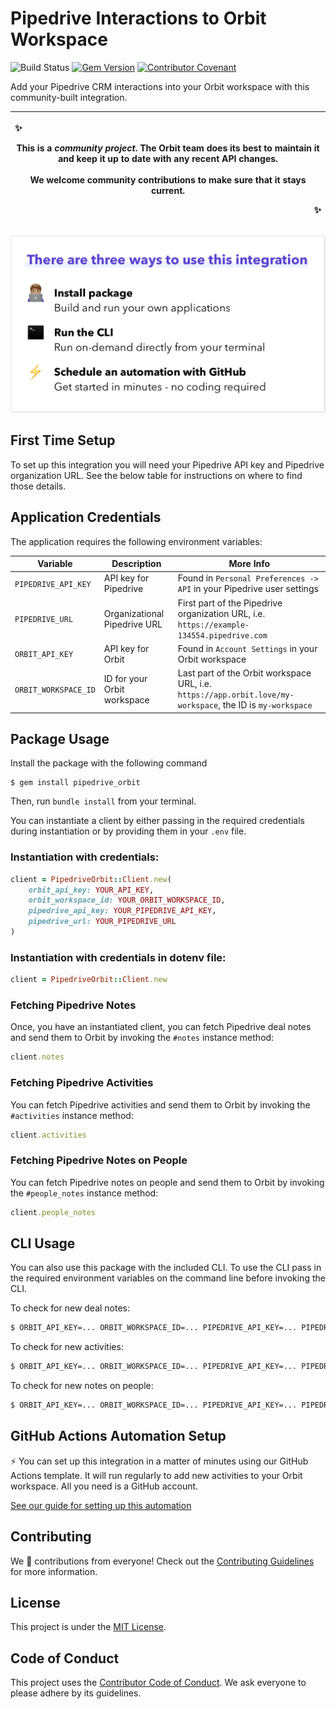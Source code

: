 # Pipedrive Interactions to Orbit Workspace

![Build Status](https://github.com/orbit-love/community-ruby-pipedrive-orbit/workflows/CI/badge.svg)
[![Gem Version](https://badge.fury.io/rb/pipedrive_orbit.svg)](https://badge.fury.io/rb/pipedrive_orbit)
[![Contributor Covenant](https://img.shields.io/badge/Contributor%20Covenant-2.0-4baaaa.svg)](.github/CODE_OF_CONDUCT.md)

Add your Pipedrive CRM interactions into your Orbit workspace with this community-built integration.

|<p align="left">:sparkles:</p> This is a *community project*. The Orbit team does its best to maintain it and keep it up to date with any recent API changes.<br/><br/>We welcome community contributions to make sure that it stays current. <p align="right">:sparkles:</p>|
|-----------------------------------------|

![There are three ways to use this integration. Install package - build and run your own applications. Run the CLI - run on-demand directly from your terminal. Schedule an automation with GitHub - get started in minutes - no coding required](readme-images/ways-to-use.png)

## First Time Setup

To set up this integration you will need your Pipedrive API key and Pipedrive organization URL. See the below table for instructions on where to find those details.
## Application Credentials

The application requires the following environment variables:

| Variable | Description | More Info
|---|---|--|
| `PIPEDRIVE_API_KEY` | API key for Pipedrive | Found in `Personal Preferences -> API` in your Pipedrive user settings
| `PIPEDRIVE_URL` | Organizational Pipedrive URL | First part of the Pipedrive organization URL, i.e. `https://example-134554.pipedrive.com`
| `ORBIT_API_KEY` | API key for Orbit | Found in `Account Settings` in your Orbit workspace
| `ORBIT_WORKSPACE_ID` | ID for your Orbit workspace | Last part of the Orbit workspace URL, i.e. `https://app.orbit.love/my-workspace`, the ID is `my-workspace`

## Package Usage

Install the package with the following command

```
$ gem install pipedrive_orbit
```

Then, run `bundle install` from your terminal.

You can instantiate a client by either passing in the required credentials during instantiation or by providing them in your `.env` file.

### Instantiation with credentials:

```ruby
client = PipedriveOrbit::Client.new(
    orbit_api_key: YOUR_API_KEY,
    orbit_workspace_id: YOUR_ORBIT_WORKSPACE_ID,
    pipedrive_api_key: YOUR_PIPEDRIVE_API_KEY,
    pipedrive_url: YOUR_PIPEDRIVE_URL
)
```

### Instantiation with credentials in dotenv file:

```ruby
client = PipedriveOrbit::Client.new
```
### Fetching Pipedrive Notes

Once, you have an instantiated client, you can fetch Pipedrive deal notes and send them to Orbit by invoking the `#notes` instance method:

```ruby
client.notes
```
### Fetching Pipedrive Activities

You can fetch Pipedrive activities and send them to Orbit by invoking the `#activities` instance method:

```ruby
client.activities
```
### Fetching Pipedrive Notes on People

You can fetch Pipedrive notes on people and send them to Orbit by invoking the `#people_notes` instance method:

```ruby
client.people_notes
```
## CLI Usage

You can also use this package with the included CLI. To use the CLI pass in the required environment variables on the command line before invoking the CLI.

To check for new deal notes:

```bash
$ ORBIT_API_KEY=... ORBIT_WORKSPACE_ID=... PIPEDRIVE_API_KEY=... PIPEDRIVE_URL=... bundle exec pipedrive_orbit --check_notes
```

To check for new activities:

```bash
$ ORBIT_API_KEY=... ORBIT_WORKSPACE_ID=... PIPEDRIVE_API_KEY=... PIPEDRIVE_URL=... bundle exec pipedrive_orbit --check_activities
```

To check for new notes on people:

```bash
$ ORBIT_API_KEY=... ORBIT_WORKSPACE_ID=... PIPEDRIVE_API_KEY=... PIPEDRIVE_URL=... bundle exec pipedrive_orbit --check_people_notes
```

## GitHub Actions Automation Setup

⚡ You can set up this integration in a matter of minutes using our GitHub Actions template. It will run regularly to add new activities to your Orbit workspace. All you need is a GitHub account.

[See our guide for setting up this automation](https://github.com/orbit-love/github-actions-templates/blob/main/Pipedrive/README.md)

## Contributing

We 💜 contributions from everyone! Check out the [Contributing Guidelines](.github/CONTRIBUTING.md) for more information.

## License

This project is under the [MIT License](./LICENSE).

## Code of Conduct

This project uses the [Contributor Code of Conduct](.github/CODE_OF_CONDUCT.md). We ask everyone to please adhere by its guidelines.
